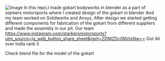 ![Image](https://github.com/user-attachments/assets/df15c1f6-365c-4644-92c7-8448986ec42e)
In this repo,I made gokart bodyworks in blender as a part of starkers motorsports where I created design of the gokart in blender And my team worked on Solidworks and Ansys, After design we started getting different components for fabrication of the gokart from different suppliers and made the assembly in our pit.
Our team https://www.instagram.com/starkersmotorsports?utm_source=ig_web_button_share_sheet&igsh=ZDNlZDc0MzIxNw== Got All over India rank 5

Check blend file for the model of the gokart

